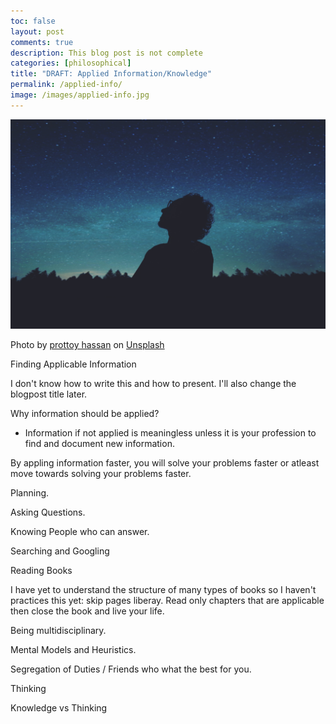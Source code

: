 ```yaml
---
toc: false
layout: post
comments: true
description: This blog post is not complete
categories: [philosophical]
title: "DRAFT: Applied Information/Knowledge"
permalink: /applied-info/
image: /images/applied-info.jpg
---
```

![](/images/applied-info.jpg)

Photo by <a href="https://unsplash.com/@pro321?utm_source=unsplash&utm_medium=referral&utm_content=creditCopyText">prottoy hassan</a> on <a href="https://unsplash.com/s/photos/thinking?utm_source=unsplash&utm_medium=referral&utm_content=creditCopyText">Unsplash</a>
  

Finding Applicable Information

I don't know how to write this and how to present. I'll also change the blogpost title later.

Why information should be applied?
- Information if not applied is meaningless unless it is your profession to find and document new information.

By appling information faster, you will solve your problems faster or atleast move towards solving your problems faster.

Planning.

Asking Questions.

Knowing People who can answer.

Searching and Googling

Reading Books

I have yet to understand the structure of many types of books so I haven't practices this yet: skip pages liberay. Read only chapters that are applicable then close the book and live your life.

Being multidisciplinary.

Mental Models and Heuristics.

Segregation of Duties / Friends who what the best for you.

Thinking

Knowledge vs Thinking


